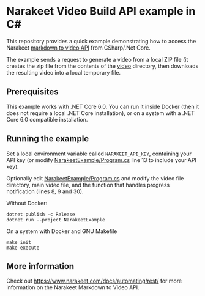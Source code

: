 # Narakeet Video Build API example in C#

This repository provides a quick example demonstrating how to access the Narakeet [markdown to video API](https://www.narakeet.com/docs/automating/rest/) from CSharp/.Net Core.

The example sends a request to generate a video from a local ZIP file (it creates the zip file from the contents of the [video](video) directory, then downloads the resulting video into a local temporary file. 

## Prerequisites

This example works with .NET Core 6.0. You can run it inside Docker (then it does not require a local .NET Core installation), or on a system with a .NET Core 6.0 compatible installation.

## Running the example

Set a local environment variable called `NARAKEET_API_KEY`, containing your API key (or modify [NarakeetExample/Program.cs](NarakeetExample/Program.cs) line 13 to include your API key).

Optionally edit [NarakeetExample/Program.cs](NarakeetExample/Program.cs) and modify the video file directory, main video file, and the function that handles progress notification (lines 8, 9 and 30).

Without Docker:

```
dotnet publish -c Release
dotnet run --project NarakeetExample
```

On a system with Docker and GNU Makefile

```
make init
make execute
```

## More information

Check out <https://www.narakeet.com/docs/automating/rest/> for more information on the Narakeet Markdown to Video API. 

